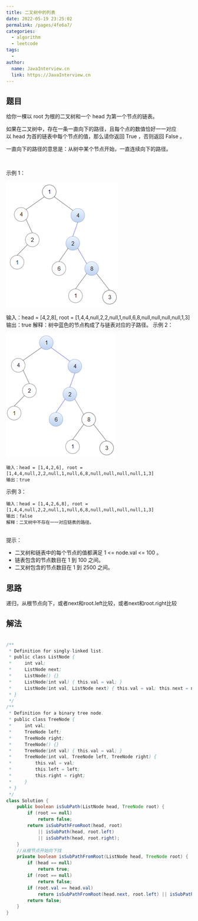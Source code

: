 ```yaml
---
title: 二叉树中的列表
date: 2022-05-19 23:25:02
permalink: /pages/4fe6a7/
categories:
  - algorithm
  - leetcode
tags:
  - 
author: 
  name: JavaInterview.cn
  link: https://JavaInterview.cn
---
```



## 题目
给你一棵以 root 为根的二叉树和一个 head 为第一个节点的链表。

如果在二叉树中，存在一条一直向下的路径，且每个点的数值恰好一一对应以 head 为首的链表中每个节点的值，那么请你返回 True ，否则返回 False 。

一直向下的路径的意思是：从树中某个节点开始，一直连续向下的路径。

 

示例 1：

![](../../../media/pictures/leetcode/sample_1_1720.png)


输入：head = [4,2,8], root = [1,4,4,null,2,2,null,1,null,6,8,null,null,null,null,1,3]
输出：true
解释：树中蓝色的节点构成了与链表对应的子路径。
示例 2：

![](../../../media/pictures/leetcode/sample_2_1720.png)


    输入：head = [1,4,2,6], root = [1,4,4,null,2,2,null,1,null,6,8,null,null,null,null,1,3]
    输出：true
示例 3：

    输入：head = [1,4,2,6,8], root = [1,4,4,null,2,2,null,1,null,6,8,null,null,null,null,1,3]
    输出：false
    解释：二叉树中不存在一一对应链表的路径。
     

提示：

- 二叉树和链表中的每个节点的值都满足 1 <= node.val <= 100 。
- 链表包含的节点数目在 1 到 100 之间。
- 二叉树包含的节点数目在 1 到 2500 之间。


## 思路

递归，从根节点向下，或者next和root.left比较，或者next和root.right比较

## 解法
```java

/**
 * Definition for singly-linked list.
 * public class ListNode {
 *     int val;
 *     ListNode next;
 *     ListNode() {}
 *     ListNode(int val) { this.val = val; }
 *     ListNode(int val, ListNode next) { this.val = val; this.next = next; }
 * }
 */
/**
 * Definition for a binary tree node.
 * public class TreeNode {
 *     int val;
 *     TreeNode left;
 *     TreeNode right;
 *     TreeNode() {}
 *     TreeNode(int val) { this.val = val; }
 *     TreeNode(int val, TreeNode left, TreeNode right) {
 *         this.val = val;
 *         this.left = left;
 *         this.right = right;
 *     }
 * }
 */
class Solution {
    public boolean isSubPath(ListNode head, TreeNode root) {
        if (root == null)
            return false;
        return isSubPathFromRoot(head, root) 
            || isSubPath(head, root.left) 
            || isSubPath(head, root.right);
    }
    //从根节点开始向下找
    private boolean isSubPathFromRoot(ListNode head, TreeNode root) {
        if (head == null)
            return true;
        if (root == null)
            return false;
        if (root.val == head.val)
            return isSubPathFromRoot(head.next, root.left) || isSubPathFromRoot(head.next, root.right);
        return false;
    }
}
```